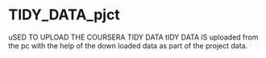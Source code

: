 # TIDY_DATA_pjct
uSED TO UPLOAD THE COURSERA TIDY DATA
tIDY DATA IS uploaded from the pc with the help of the down loaded data as part of the project data.
